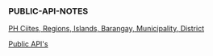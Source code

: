 ### PUBLIC-API-NOTES

[PH Ciites, Regions, Islands, Barangay, Municipality, District ](https://psgc.gitlab.io/api/?)

[Public API's](https://github.com/public-apis/public-apis)
